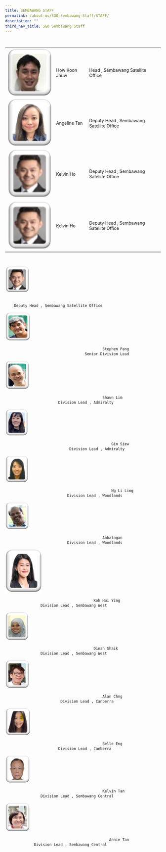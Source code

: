 ```yaml
---
title: SEMBAWANG STAFF
permalink: /about-us/SGO-Sembawang-Staff/STAFF/
description: ""
third_nav_title: SGO Sembawang Staff
---
```

<table>  
  <tr>  
    <td><img src="/images/KJ.jpg" alt="How Koon Jauw" style="width:200px;"/></td>  
    <td>How Koon Jauw</td>
		<td>Head , Sembawang Satellite Office</td>
  </tr>   
	  <tr>  
    <td><img src="/images/Angeline%20Tan.jpg" alt="Angeline Tan" style="width:200px;"/></td>  
    <td>Angeline Tan</td>
		<td>Deputy Head , Sembawang Satellite Office</td>
  </tr>  
	<tr>  
    <td><img src="/images/Kelvin%20Ho.jpg" alt="Kelvin Ho" style="width:200px;"/></td>  
    <td>Kelvin Ho</td>
		<td>Deputy Head , Sembawang Satellite Office</td>
  </tr>
	<tr>  
    <td><img src="/images/Kelvin%20Ho.jpg" alt="Kelvin Ho" style="width:200px;"/></td>  
    <td>Kelvin Ho</td>
		<td>Deputy Head , Sembawang Satellite Office</td>
  </tr>
</table>
    



![Kelvin Ho](/images/Kelvin%20Ho.jpg)
```
											
	Deputy Head , Sembawang Satellite Office
```

![Stephen Pang](/images/Stephen%20Pang.jpg)
```
											Stephen Pang
									Senior Division Lead
```

![Shawn Lim](/images/Shawn%20Lim.jpg)
```
											Shawn Lim
					    Division Lead , Admiralty
```

![Gin Siew](/images/Gin%20Siew.jpg)
```
												Gin Siew
							 Division Lead , Admiralty
```

![Ng Li Ling](/images/Ng%20Li%20Ling.jpg)
```
												Ng Li Ling
							Division Lead , Woodlands
```

![Bala](/images/Anbalagan.jpg)
```
											Anbalagan
							Division Lead , Woodlands
```

![Hui Ying](/images/Koh%20Hui%20Ying.jpg)
```
										Koh Hui Ying
				Division Lead , Sembawang West
```

![Dinah](/images/Dinah%20Shaik.jpg)
```
										Dinah Shaik
				Division Lead , Sembawang West
```

![Alan](/images/Alan%20Chng.jpg)
```
											Alan Chng
						 Division Lead , Canberra
```

![Belle Eng](/images/Belle%20Eng.jpg)
```
											Belle Eng
						Division Lead , Canberra
```

![Kelvin](/images/Kelvin%20Tan.jpg)
```
											Kelvin Tan
				Division Lead , Sembawang Central
```

![Annie](/images/Annie%20Tan.jpg)
```
											   Annie Tan
			 Division Lead , Sembawang Central
```